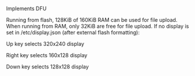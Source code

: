 Implements DFU

Running from flash, 128KiB of 160KiB RAM can be used for file upload.
When running from RAM, only 32KiB are free for file upload.
If no display is set in /etc/display.json (after external flash formatting):

Up key selects 320x240 display

Right key selects 160x128 display

Down key selects 128x128 display
